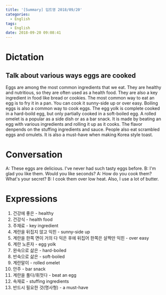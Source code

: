 ```yaml
---
title: '[Summary] 입트영 2018/09/20'
categories:
  - English
tags:
  - English
date: 2018-09-20 09:08:41
---
```


# Dictation

## Talk about various ways eggs are cooked

Eggs are among the most common ingredients that we eat. They are healthy and nutritious, so they are often used as a health food. They are also a key ingredient in food like bread or cookies. The most common way to eat an egg is to fry it in a pan. You can cook it sunny-side up or over easy. Boiling eggs is also a common way to cook eggs. The egg yolk is complete cooked in a hard-boild egg, but only partially cooked in a soft-boiled egg. A rolled omelet is a popular as a side dish or as a bar snack. It is made by beating an egg with various ingredients and rolling it up as it cooks. The flavor denpends on the stuffing ingredients and sauce. People also eat scrambled eggs and omulets. It is also a must-have when making Korea style toast.

# Conversation

A: These eggs are delicious. I've never had such tasty eggs before.
B: I'm glad you like them. Would you like seconds?
A: How do you cook them? What's your secret?
B: I cook them over low heat. Also, I use a lot of butter.


# Expressions

1. 건강에 좋은 - healthy
2. 건강식 - health food
3. 주재료 - key ingredient
4. 계란을 뒤집지 않고 익힌 - sunny-side up
5. 계란을 한쪽 면이 거의 다 익은 후에 뒤집어 한쪽은 살짝만 익힌 - over easy
6. 계란 노른자 - egg yolk
7. 완숙으로 삶은 - hard-boiled
8. 반숙으로 삶은 - soft-boiled
9. 계란말이 - rolled omelet
10. 안주 - bar snack
11. 계란을 풀다/휘젓다 - beat an egg
12. 속재료 - stuffing ingredients
13. 반드시 필요한 것(명사형) - a must-have

